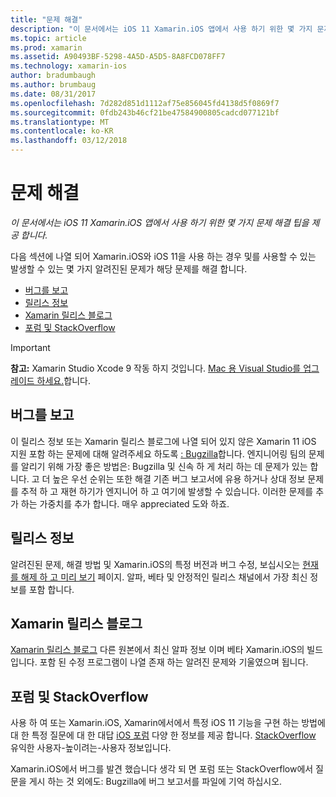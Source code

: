 ```yaml
---
title: "문제 해결"
description: "이 문서에서는 iOS 11 Xamarin.iOS 앱에서 사용 하기 위한 몇 가지 문제 해결 팁을 제공 합니다."
ms.topic: article
ms.prod: xamarin
ms.assetid: A90493BF-5298-4A5D-A5D5-8A8FCD078FF7
ms.technology: xamarin-ios
author: bradumbaugh
ms.author: brumbaug
ms.date: 08/31/2017
ms.openlocfilehash: 7d282d851d1112af75e856045fd4138d5f0869f7
ms.sourcegitcommit: 0fdb243b46cf21be47584900805cadcd077121bf
ms.translationtype: MT
ms.contentlocale: ko-KR
ms.lasthandoff: 03/12/2018
---
```

# <a name="troubleshooting"></a>문제 해결

_이 문서에서는 iOS 11 Xamarin.iOS 앱에서 사용 하기 위한 몇 가지 문제 해결 팁을 제공 합니다._

다음 섹션에 나열 되어 Xamarin.iOS와 iOS 11을 사용 하는 경우 및를 사용할 수 있는 발생할 수 있는 몇 가지 알려진된 문제가 해당 문제를 해결 합니다.

- [버그를 보고](#Reporting-Bugs)
- [릴리스 정보](#Release-Notes)
- [Xamarin 릴리스 블로그](#Xamarin-Releases-Blog)
- [포럼 및 StackOverflow](#Forums-and-StackOverflow)

> [!IMPORTANT]
> **참고:** Xamarin Studio Xcode 9 작동 하지 것입니다.
> [Mac 용 Visual Studio를 업그레이드 하세요.](https://www.visualstudio.com/vs/)합니다.

<a name="Reporting-Bugs" />

## <a name="reporting-bugs"></a>버그를 보고

이 릴리스 정보 또는 Xamarin 릴리스 블로그에 나열 되어 있지 않은 Xamarin 11 iOS 지원 포함 하는 문제에 대해 알려주세요 하도록 [: Bugzilla](https://bugzilla.xamarin.com/enter_bug.cgi?product=iOS)합니다. 엔지니어링 팀의 문제를 알리기 위해 가장 좋은 방법은: Bugzilla 및 신속 하 게 처리 하는 데 문제가 있는 합니다. 고 더 높은 우선 순위는 또한 해결 기존 버그 보고서에 유용 하거나 상대 정보 문제를 추적 하 고 재현 하기가 엔지니어 하 고 여기에 발생할 수 있습니다. 이러한 문제를 추가 하는 가중치를 추가 합니다. 매우 appreciated 도와 하죠.

<a name="Release-Notes" />

## <a name="release-notes"></a>릴리스 정보

알려진된 문제, 해결 방법 및 Xamarin.iOS의 특정 버전과 버그 수정, 보십시오는 [현재를 해제 하 고 미리 보기](https://developer.xamarin.com/releases/current/) 페이지. 알파, 베타 및 안정적인 릴리스 채널에서 가장 최신 정보를 포함 합니다.

<a name="Xamarin-Releases-Blog" />

## <a name="xamarin-releases-blog"></a>Xamarin 릴리스 블로그

[Xamarin 릴리스 블로그](https://releases.xamarin.com/) 다른 원본에서 최신 알파 정보 이며 베타 Xamarin.iOS의 빌드입니다. 포함 된 수정 프로그램이 나열 존재 하는 알려진 문제와 기울였으며 됩니다.

<a name="Forums-and-StackOverflow" />

## <a name="forums-and-stackoverflow"></a>포럼 및 StackOverflow

사용 하 여 또는 Xamarin.iOS, Xamarin에서에서 특정 iOS 11 기능을 구현 하는 방법에 대 한 특정 질문에 대 한 대답 [iOS 포럼](http://forums.xamarin.com/categories/ios) 다양 한 정보를 제공 합니다. [StackOverflow](http://stackoverflow.com/search?tab=newest&q=xamarin) 유익한 사용자-높이려는-사용자 정보입니다.

Xamarin.iOS에서 버그를 발견 했습니다 생각 되 면 포럼 또는 StackOverflow에서 질문을 게시 하는 것 외에도: Bugzilla에 버그 보고서를 파일에 기억 하십시오.
